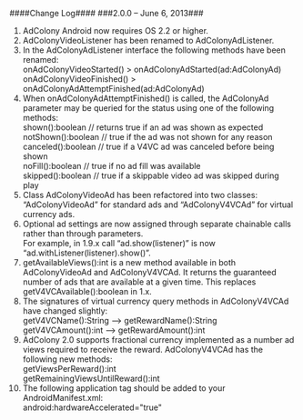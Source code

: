 ####Change Log####
###2.0.0 – June 6, 2013###
1. AdColony Android now requires OS 2.2 or higher. <br>
2. AdColonyVideoListener has been renamed to AdColonyAdListener. <br>
3. In the AdColonyAdListener interface the following methods have been renamed: <br>
onAdColonyVideoStarted() ­> onAdColonyAdStarted(ad:AdColonyAd) <br>
onAdColonyVideoFinished() ­> onAdColonyAdAttemptFinished(ad:AdColonyAd) <br>
4. When onAdColonyAdAttemptFinished() is called, the AdColonyAd parameter may be 
queried for the status using one of the following methods: <br>
shown():boolean // returns true if an ad was shown as expected notShown():boolean // true if the ad was not shown for any reason <br> 
canceled():boolean // true if a V4VC ad was canceled before being shown <br>
noFill():boolean // true if no ad fill was available <br>
skipped():boolean // true if a skippable video ad was skipped during play <br>
5. Class AdColonyVideoAd has been refactored into two classes: “AdColonyVideoAd” for
standard ads and “AdColonyV4VCAd” for virtual currency ads. <br>
6. Optional ad settings are now assigned through separate chainable calls rather than
through parameters. <br> 
For example, in 1.9.x call “ad.show(listener)” is now “ad.withListener(listener).show()”.
7. getAvailableViews():int is a new method available in both AdColonyVideoAd and
AdColonyV4VCAd. It returns the guaranteed number of ads that are available at a given
time. This replaces getV4VCAvailable():boolean in 1.x. <br>
8. The signatures of virtual currency query methods in AdColonyV4VCAd have changed
slightly:<br>
getV4VCName():String --­> getRewardName():String <br> 
getV4VCAmount():int --­> getRewardAmount():int <br>
9. AdColony 2.0 supports fractional currency implemented as a number ad views required to receive the reward. AdColonyV4VCAd has the following new methods:<br>
getViewsPerReward():int<br>
getRemainingViewsUntilReward():int<br>
10. The following application tag should be added to your AndroidManifest.xml:<br>
android:hardwareAccelerated="true"